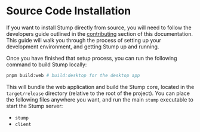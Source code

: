 # Source Code Installation

If you want to install Stump directly from source, you will need to follow the developers guide outlined in the [contributing](/contributing) section of this documentation. This guide will walk you through the process of setting up your development environment, and getting Stump up and running.

Once you have finished that setup process, you can run the following command to build Stump locally:

```bash
pnpm build:web # build:desktop for the desktop app
```

This will bundle the web application and build the Stump core, located in the `target/release` directory (relative to the root of the project). You can place the following files anywhere you want, and run the main `stump` executable to start the Stump server:

- `stump`
- `client`
